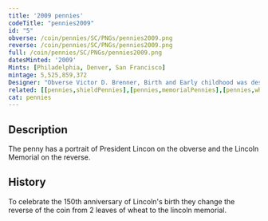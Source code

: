 ```yaml
---
title: '2009 pennies'
codeTitle: "pennies2009"
id: "5"
obverse: /coin/pennies/SC/PNGs/pennies2009.png
reverse: /coin/pennies/SC/PNGs/pennies2009.png
full: /coin/pennies/SC/PNGs/pennies2009.png
datesMinted: '2009'
Mints: [Philadelphia, Denver, San Francisco]
mintage: 5,525,859,372
Designer: "Obverse Victor D. Brenner, Birth and Early childhood was designed by: Richard Masters, Formative Years was deigned by Charles Vickers, Professional Life was designed by Don Everhart, Presidency was designed by Joseph Menna"
related: [[pennies,shieldPennies],[pennies,memorialPennies],[pennies,wheatPennies],[pennies,indianHead]]
cat: pennies
---
```


## Description

The penny has a portrait of President Lincon on the obverse and the Lincoln Memorial on the reverse.

## History

To celebrate the 150th anniversary of Lincoln's birth they change the reverse of the coin from 2 leaves of wheat to the lincoln memorial.
